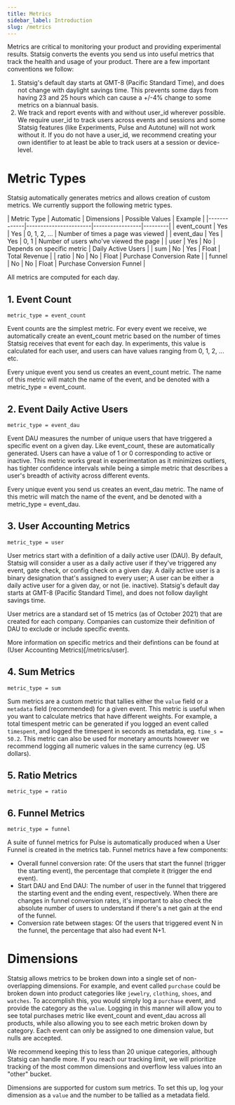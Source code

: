 ```yaml
---
title: Metrics
sidebar_label: Introduction
slug: /metrics
---
```


Metrics are critical to monitoring your product and providing experimental results.  Statsig converts the events you send us into useful metrics that track the health and usage of your product.  There are a few important conventions we follow:

1. Statsig's default day starts at GMT-8 (Pacific Standard Time), and does not change with daylight savings time.  This prevents some days from having 23 and 25 hours which can cause a +/-4% change to some metrics on a biannual basis.
2. We track and report events with and without user_id wherever possible.  We require user_id to track users across events and sessions and some Statsig features (like Experiments, Pulse and Autotune) will not work without it.  If you do not have a user_id, we recommend creating your own identifier to at least be able to track users at a session or device-level.

# Metric Types

Statsig automatically generates metrics and allows creation of custom metrics.  We currently support the following metric types.

| Metric Type | Automatic | Dimensions | Possible Values | Example |
|-------------|-----------------------|-----------------|---------|
| event_count | Yes | Yes | 0, 1, 2, ... | Number of times a page was viewed |
| event_dau   | Yes | Yes | 0, 1 | Number of users who've viewed the page |
| user        | Yes | No  | Depends on specific metric | Daily Active Users |
| sum         | No  | Yes | Float | Total Revenue |
| ratio       | No  | No  | Float | Purchase Conversion Rate |
| funnel      | No  | No  | Float | Purchase Conversion Funnel |

All metrics are computed for each day.

## 1. Event Count

`metric_type = event_count`

Event counts are the simplest metric.  For every event we receive, we automatically create an event_count metric based on the number of times Statsig receives that event for each day.  In experiments, this value is calculated for each user, and users can have values ranging from 0, 1, 2, ... etc.

Every unique event you send us creates an event_count metric.  The name of this metric will match the name of the event, and be denoted with a metric_type = event_count.

## 2. Event Daily Active Users

`metric_type = event_dau`

Event DAU measures the number of unique users that have triggered a specific event on a given day.  Like event_count, these are automatically generated.  Users can have a value of 1 or 0 corresponding to active or inactive.  This metric works great in experimentation as it minimizes outliers, has tighter confidence intervals while being a simple metric that describes a user's breadth of activity across different events.

Every unique event you send us creates an event_dau metric.  The name of this metric will match the name of the event, and be denoted with a metric_type = event_dau.

## 3. User Accounting Metrics

`metric_type = user`

User metrics start with a definition of a daily active user (DAU).  By default, Statsig will consider a user as a daily active user if they've triggered any event, gate check, or config check on a given day.  A daily active user is a binary designation that's assigned to every user; A user can be either a daily active user for a given day, or not (ie. inactive).  Statsig's default day starts at GMT-8 (Pacific Standard Time), and does not follow daylight savings time.

User metrics are a standard set of 15 metrics (as of October 2021) that are created for each company.  Companies can customize their definition of DAU to exclude or include specific events.

More information on specific metrics and their defintions can be found at (User Accounting Metrics)[/metrics/user].

## 4. Sum Metrics

`metric_type = sum`

Sum metrics are a custom metric that tallies either the `value` field or a `metadata` field (recommended) for a given event.  This metric is useful when you want to calculate metrics that have different weights.  For example, a total timespent metric can be generated if you logged an event called  `timespent`, and logged the timespent in seconds as metadata, eg. `time_s = 50.2`.  This metric can also be used for monetary amounts however we recommend logging all numeric values in the same currency (eg. US dollars).

## 5. Ratio Metrics

`metric_type = ratio`

## 6. Funnel Metrics

`metric_type = funnel`

A suite of funnel metrics for Pulse is automatically produced when a User Funnel is created in the metrics tab.  Funnel metrics have a few components:
* Overall funnel conversion rate: Of the users that start the funnel (trigger the starting event), the percentage that complete it (trigger the end event).
* Start DAU and End DAU: The number of user in the funnel that triggered the starting event and the ending event, respectively.  When there are changes in funnel conversion rates, it's important to also check the absolute number of users to understand if there's a net gain at the end of the funnel.
* Conversion rate between stages: Of the users that triggered event N in the funnel, the percentage that also had event N+1.

# Dimensions

Statsig allows metrics to be broken down into a single set of non-overlapping dimensions.  For example, and event called `purchase` could be broken down into product categories like `jewelry`, `clothing`, `shoes`, and `watches`.  To accomplish this, you would simply log a `purchase` event, and provide the category as the `value`.  Logging in this manner will allow you to see total purchases metric like event_count and event_dau across all products, while also allowing you to see each metric broken down by category.  Each event can only be assigned to one dimension value, but nulls are accepted.

We recommend keeping this to less than 20 unique categories, although Statsig can handle more.  If you reach our tracking limit, we will prioritize tracking of the most common dimensions and overflow less values into an "other" bucket.

Dimensions are supported for custom sum metrics.  To set this up, log your dimension as a `value` and the number to be tallied as a metadata field.
